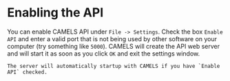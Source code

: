 # Enabling the API

You can enable CAMELS API under `File -> Settings`. Check the box `Enable API` and enter a valid port that is not being used by other software on your computer (try something like `5000`). CAMELS will create the API web server and will start it as soon as you click `OK` and exit the settings window.

```{note}
The server will automatically startup with CAMELS if you have `Enable API` checked.
```
